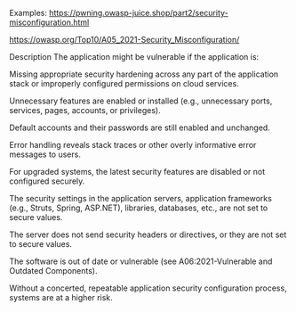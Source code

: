 Examples:
https://pwning.owasp-juice.shop/part2/security-misconfiguration.html


https://owasp.org/Top10/A05_2021-Security_Misconfiguration/

Description
The application might be vulnerable if the application is:

Missing appropriate security hardening across any part of the application stack or improperly configured permissions on cloud services.

Unnecessary features are enabled or installed (e.g., unnecessary ports, services, pages, accounts, or privileges).

Default accounts and their passwords are still enabled and unchanged.

Error handling reveals stack traces or other overly informative error messages to users.

For upgraded systems, the latest security features are disabled or not configured securely.

The security settings in the application servers, application frameworks (e.g., Struts, Spring, ASP.NET), libraries, databases, etc., are not set to secure values.

The server does not send security headers or directives, or they are not set to secure values.

The software is out of date or vulnerable (see A06:2021-Vulnerable and Outdated Components).

Without a concerted, repeatable application security configuration process, systems are at a higher risk.